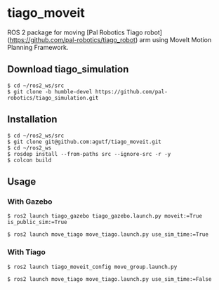 # tiago_moveit

ROS 2 package for moving [Pal Robotics Tiago robot] (https://github.com/pal-robotics/tiago_robot) arm using MoveIt Motion Planning Framework.

## Download tiago_simulation

```shell
$ cd ~/ros2_ws/src
$ git clone -b humble-devel https://github.com/pal-robotics/tiago_simulation.git
```

## Installation

```shell
$ cd ~/ros2_ws/src
$ git clone git@github.com:agutf/tiago_moveit.git
$ cd ~/ros2_ws
$ rosdep install --from-paths src --ignore-src -r -y
$ colcon build
```

## Usage

### With Gazebo

```shell
$ ros2 launch tiago_gazebo tiago_gazebo.launch.py moveit:=True is_public_sim:=True
```

```shell
$ ros2 launch move_tiago move_tiago.launch.py use_sim_time:=True
```

### With Tiago

```shell
$ ros2 launch tiago_moveit_config move_group.launch.py
```

```shell
$ ros2 launch move_tiago move_tiago.launch.py use_sim_time:=False
```

